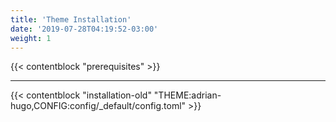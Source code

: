 ```yaml
---
title: 'Theme Installation'
date: '2019-07-28T04:19:52-03:00'
weight: 1
---
```


{{< contentblock "prerequisites" >}}

---

{{< contentblock "installation-old" "THEME:adrian-hugo,CONFIG:config/_default/config.toml" >}}
